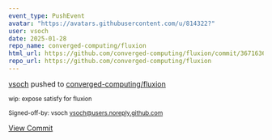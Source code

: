 ```yaml
---
event_type: PushEvent
avatar: "https://avatars.githubusercontent.com/u/814322?"
user: vsoch
date: 2025-01-28
repo_name: converged-computing/fluxion
html_url: https://github.com/converged-computing/fluxion/commit/3671636bc6025b1a9b2dfae4c194b00eb5cff5a5
repo_url: https://github.com/converged-computing/fluxion
---
```


<a href='https://github.com/vsoch' target='_blank'>vsoch</a> pushed to <a href='https://github.com/converged-computing/fluxion' target='_blank'>converged-computing/fluxion</a>

<small>wip: expose satisfy for fluxion

Signed-off-by: vsoch <vsoch@users.noreply.github.com></small>

<a href='https://github.com/converged-computing/fluxion/commit/3671636bc6025b1a9b2dfae4c194b00eb5cff5a5' target='_blank'>View Commit</a>